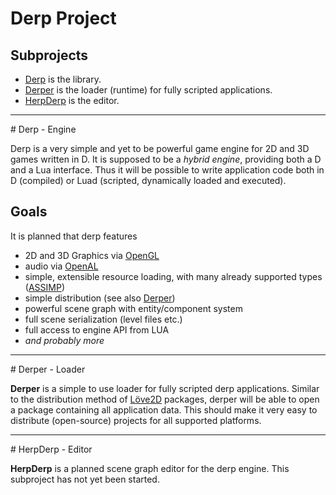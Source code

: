 # Derp Project

## Subprojects

* [Derp](#derp) is the library.
* [Derper](#derper) is the loader (runtime) for fully scripted applications.
* [HerpDerp](#herpderp) is the editor.

---
<a name="derp">
# Derp - Engine

Derp is a very simple and yet to be powerful game engine for 2D and 3D games written in D. It is supposed to be a *hybrid engine*, providing both a D and a Lua interface. Thus it will be possible to write application code both in D (compiled) or Luad (scripted, dynamically loaded and executed).

## Goals

It is planned that derp features

- 2D and 3D Graphics via [OpenGL](http://www.opengl.org/)
- audio via [OpenAL](http://openal.org/)
- simple, extensible resource loading, with many already supported types ([ASSIMP](http://assimp.sourceforge.net/))
- simple distribution (see also [Derper](#derper))
- powerful scene graph with entity/component system
- full scene serialization (level files etc.)
- full access to engine API from LUA
- *and probably more*

---
<a name="derper">
# Derper - Loader

**Derper** is a simple to use loader for fully scripted derp applications. Similar to the distribution method of [Löve2D](http://love2d.org) packages, derper will be able to open a package containing all application data. This should make it very easy to distribute (open-source) projects for all supported platforms.

---
<a name="herpderp">
# HerpDerp - Editor

**HerpDerp** is a planned scene graph editor for the derp engine. This subproject has not yet been started.
